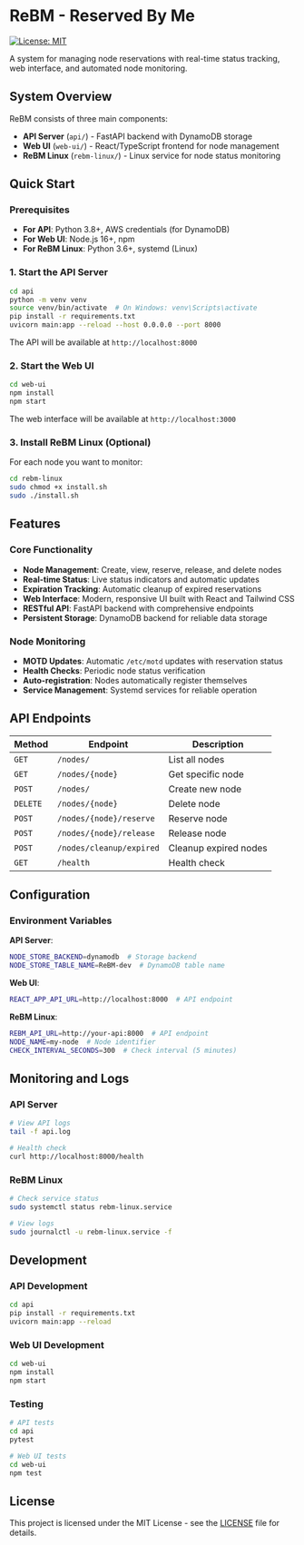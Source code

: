 # ReBM - Reserved By Me

[![License: MIT](https://img.shields.io/badge/License-MIT-yellow.svg)](LICENSE)

A system for managing node reservations with real-time status tracking, web interface, and automated node monitoring.

## System Overview

ReBM consists of three main components:

- **API Server** (`api/`) - FastAPI backend with DynamoDB storage
- **Web UI** (`web-ui/`) - React/TypeScript frontend for node management
- **ReBM Linux** (`rebm-linux/`) - Linux service for node status monitoring

## Quick Start

### Prerequisites

- **For API**: Python 3.8+, AWS credentials (for DynamoDB)
- **For Web UI**: Node.js 16+, npm
- **For ReBM Linux**: Python 3.6+, systemd (Linux)

### 1. Start the API Server

```bash
cd api
python -m venv venv
source venv/bin/activate  # On Windows: venv\Scripts\activate
pip install -r requirements.txt
uvicorn main:app --reload --host 0.0.0.0 --port 8000
```

The API will be available at `http://localhost:8000`

### 2. Start the Web UI

```bash
cd web-ui
npm install
npm start
```

The web interface will be available at `http://localhost:3000`

### 3. Install ReBM Linux (Optional)

For each node you want to monitor:

```bash
cd rebm-linux
sudo chmod +x install.sh
sudo ./install.sh
```

## Features

### Core Functionality
- **Node Management**: Create, view, reserve, release, and delete nodes
- **Real-time Status**: Live status indicators and automatic updates
- **Expiration Tracking**: Automatic cleanup of expired reservations
- **Web Interface**: Modern, responsive UI built with React and Tailwind CSS
- **RESTful API**: FastAPI backend with comprehensive endpoints
- **Persistent Storage**: DynamoDB backend for reliable data storage

### Node Monitoring
- **MOTD Updates**: Automatic `/etc/motd` updates with reservation status
- **Health Checks**: Periodic node status verification
- **Auto-registration**: Nodes automatically register themselves
- **Service Management**: Systemd services for reliable operation

## API Endpoints

| Method | Endpoint | Description |
|--------|----------|-------------|
| `GET` | `/nodes/` | List all nodes |
| `GET` | `/nodes/{node}` | Get specific node |
| `POST` | `/nodes/` | Create new node |
| `DELETE` | `/nodes/{node}` | Delete node |
| `POST` | `/nodes/{node}/reserve` | Reserve node |
| `POST` | `/nodes/{node}/release` | Release node |
| `POST` | `/nodes/cleanup/expired` | Cleanup expired nodes |
| `GET` | `/health` | Health check |

## Configuration

### Environment Variables

**API Server**:
```bash
NODE_STORE_BACKEND=dynamodb  # Storage backend
NODE_STORE_TABLE_NAME=ReBM-dev  # DynamoDB table name
```

**Web UI**:
```bash
REACT_APP_API_URL=http://localhost:8000  # API endpoint
```

**ReBM Linux**:
```bash
REBM_API_URL=http://your-api:8000  # API endpoint
NODE_NAME=my-node  # Node identifier
CHECK_INTERVAL_SECONDS=300  # Check interval (5 minutes)
```

## Monitoring and Logs

### API Server
```bash
# View API logs
tail -f api.log

# Health check
curl http://localhost:8000/health
```

### ReBM Linux
```bash
# Check service status
sudo systemctl status rebm-linux.service

# View logs
sudo journalctl -u rebm-linux.service -f
```

## Development

### API Development
```bash
cd api
pip install -r requirements.txt
uvicorn main:app --reload
```

### Web UI Development
```bash
cd web-ui
npm install
npm start
```

### Testing
```bash
# API tests
cd api
pytest

# Web UI tests
cd web-ui
npm test
```

## License

This project is licensed under the MIT License - see the [LICENSE](LICENSE) file for details.
